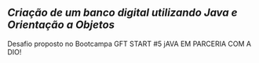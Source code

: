 
## _Criação de um banco digital utilizando Java e Orientação a Objetos_

Desafio proposto no Bootcampa GFT START #5 jAVA EM PARCERIA COM A DIO!

